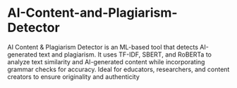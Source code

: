 # AI-Content-and-Plagiarism-Detector
AI Content &amp; Plagiarism Detector is an ML-based tool that detects AI-generated text and plagiarism. It uses TF-IDF, SBERT, and RoBERTa to analyze text similarity and AI-generated content while incorporating grammar checks for accuracy. Ideal for educators, researchers, and content creators to ensure originality and authenticity
